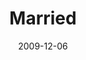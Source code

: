 ---
layout: message
category: message
series: "Typecast"
title: "Married"
date: 2009-12-06
audio-description: "Chuck Mingo shares some principles that will establish healthy marriages."
audio: "http://s3.amazonaws.com/crossroadsaudiomessages/Typecast4.mp3"
audio-title: "Married"
audio-duration: "29&#58;32"
video-description: "Chuck Mingo shares principles that lead to healthy, thriving marriages."
video-title: "Married"
video: "https://s3.amazonaws.com/crossroadsvideomessages/Typecast4.mp4"
notes-description: " "
notes: "http://www.crossroads.net/players/media/hq/SN_12_05-06_09.pdf "
notes-title: "Married"
program-description: ""
program: "http://www.crossroads.net/players/media/hq/12_05-06_09Program.pdf"
program-title: "Married"
---